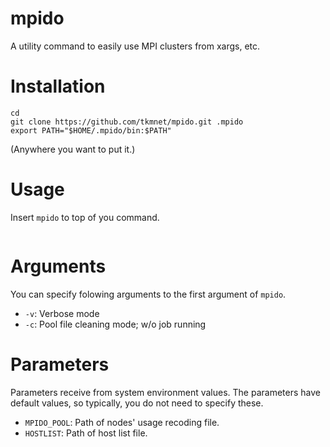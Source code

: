 # mpido
A utility command to easily use MPI clusters from xargs, etc.

# Installation
```
cd
git clone https://github.com/tkmnet/mpido.git .mpido
export PATH="$HOME/.mpido/bin:$PATH"
```
(Anywhere you want to put it.)

# Usage
Insert `mpido` to top of you command.
```

```

# Arguments
You can specify folowing arguments to the first argument of `mpido`.
- `-v`: Verbose mode
- `-c`: Pool file cleaning mode; w/o job running

# Parameters
Parameters receive from system environment values.
The parameters have default values, so typically, you do not need to specify these.
- `MPIDO_POOL`: Path of nodes' usage recoding file.
- `HOSTLIST`: Path of host list file.
